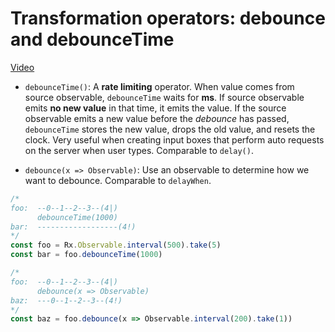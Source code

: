 # Transformation operators: debounce and debounceTime
[Video](https://egghead.io/lessons/rxjs-transformation-operators-debounce-and-debouncetime)

- ``debounceTime()``: A **rate limiting** operator. When value comes from source observable, ``debounceTime`` waits for **ms**. If source observable emits **no new value** in that time, it emits the value. If the source observable emits a new value before the *debounce* has passed, ``debounceTime`` stores the new value, drops the old value, and resets the clock. Very useful when creating input boxes that perform auto requests on the server when user types. Comparable to ``delay()``.

- ``debounce(x => Observable)``: Use an observable to determine how we want to debounce. Comparable to ``delayWhen``.

```js
/*
foo:  --0--1--2--3--(4|)
      debounceTime(1000)
bar:  ------------------(4!)
*/
const foo = Rx.Observable.interval(500).take(5)
const bar = foo.debounceTime(1000)

/*
foo:  --0--1--2--3--(4|)
      debounce(x => Observable)
baz:  ---0--1--2--3--(4!)
*/
const baz = foo.debounce(x => Observable.interval(200).take(1))
```
